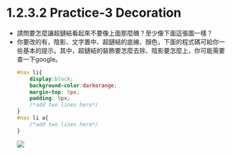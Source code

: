 # 1.2.3.2 Practice-3 Decoration

* 請問要怎麼讓超鏈結看起來不要像上面那麼醜？至少像下面這張圖一樣？
* 你要改的有，陰影、文字置中、超鏈結的底線、顏色，下面的程式碼可給你一些基本的提示。其中，超鏈結的裝飾要怎麼去除、陰影要怎麼上，你可能需要查一下google。
	```css
	#nav li{
		display:block;
		background-color:darkorange;
		margin-top: 5px;
		padding: 5px;
		/*add two lines here*/
	}
	#nav li a{
		/*add two lines here*/	
	}
	```
	![](/assets/img22.png)
